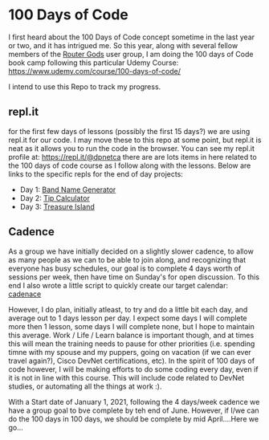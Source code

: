 # 100 Days of Code
I first heard about the 100 Days of Code concept sometime in the last year or two, and it has intrigued me.
So this year, along with several fellow members of the [Router Gods](http://routergods.com) user group, I am
doing the 100 days of Code book camp following this particular Udemy Course: https://www.udemy.com/course/100-days-of-code/

I intend to use this Repo to track my progress.

## repl.it
for the first few days of lessons (possibly the first 15 days?) we are using repl.it for our code. 
I may move these to this repo at some point, but repl.it is neat as it allows you to run the code in the browser.
You can see my repl.it profile at: https://repl.it/@dpnetca there are are lots items in here related to the 
100 days of code course as I follow along with the lessons.
Below are links to the specific repls for the end of day projects:
 - Day 1: [Band Name Generator](https://repl.it/@dpnetca/band-name-generator-start#main.py)
 - Day 2: [Tip Calculator](https://repl.it/@dpnetca/tip-calculator-start#main.py)
 - Day 3: [Treasure Island](https://repl.it/@dpnetca/treasure-island-start#main.py)


## Cadence
As a group we have initially decided on a slightly slower cadence, to allow as many people as we can to be able
to join along, and recognizing that everyone has busy schedules, our goal is to complete 4 days worth of sessions
per week, then have time on Sunday's for open discussion.  To this end I also wrote a little script to quickly
create our target calendar: [cadenace](https://repl.it/@dpnetca/cadence#main.py)

However, I do plan, initially atleast, to try and do a little bit each day, and average out to 1 days lesson per day.
I expect some days I will complete more then 1 lesson, some days I will complete none, but I hope to maintain this
average.  Work / Life / Learn balance is important though, and at times this will mean the training needs to pause
for other priorities (i.e. spending timne with my spouse and my puppers, going on vacation (if we can ever travel again?),
Cisco DevNet certifications, etc). In the spirit of 100 days of code however, I will be making efforts to do some coding every day,
even if it is not in line with this course.  This will include code related to DevNet studies, or automating all the things
at work :).

With a Start date of January 1, 2021, following the 4 days/week cadence we have a group goal to bve complete by teh end of June.
However, if I/we can do the 100 days in 100 days, we should be complete by mid April....Here we go...
